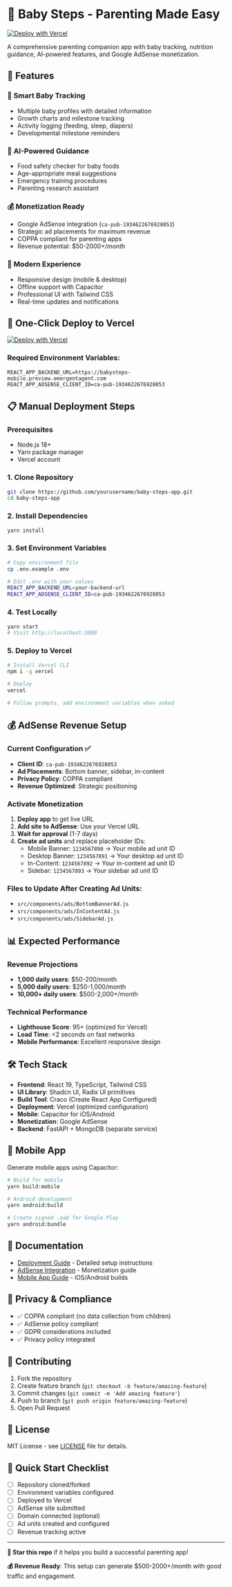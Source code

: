 # 👶 Baby Steps - Parenting Made Easy

[![Deploy with Vercel](https://vercel.com/button)](https://vercel.com/new/clone?repository-url=https://github.com/yourusername/baby-steps-app)

A comprehensive parenting companion app with baby tracking, nutrition guidance, AI-powered features, and Google AdSense monetization.

## 🌟 Features

### 👶 **Smart Baby Tracking**
- Multiple baby profiles with detailed information
- Growth charts and milestone tracking
- Activity logging (feeding, sleep, diapers)
- Developmental milestone reminders

### 🤖 **AI-Powered Guidance**
- Food safety checker for baby foods
- Age-appropriate meal suggestions
- Emergency training procedures
- Parenting research assistant

### 💰 **Monetization Ready**
- Google AdSense integration (`ca-pub-1934622676928053`)
- Strategic ad placements for maximum revenue
- COPPA compliant for parenting apps
- Revenue potential: $50-2000+/month

### 📱 **Modern Experience**
- Responsive design (mobile & desktop)
- Offline support with Capacitor
- Professional UI with Tailwind CSS
- Real-time updates and notifications

## 🚀 One-Click Deploy to Vercel

[![Deploy with Vercel](https://vercel.com/button)](https://vercel.com/new/clone?repository-url=https://github.com/yourusername/baby-steps-app&env=REACT_APP_BACKEND_URL,REACT_APP_ADSENSE_CLIENT_ID)

### Required Environment Variables:
```
REACT_APP_BACKEND_URL=https://babysteps-mobile.preview.emergentagent.com
REACT_APP_ADSENSE_CLIENT_ID=ca-pub-1934622676928053
```

## 📋 Manual Deployment Steps

### Prerequisites
- Node.js 18+ 
- Yarn package manager
- Vercel account

### 1. Clone Repository
```bash
git clone https://github.com/yourusername/baby-steps-app.git
cd baby-steps-app
```

### 2. Install Dependencies
```bash
yarn install
```

### 3. Set Environment Variables
```bash
# Copy environment file
cp .env.example .env

# Edit .env with your values
REACT_APP_BACKEND_URL=your-backend-url
REACT_APP_ADSENSE_CLIENT_ID=ca-pub-1934622676928053
```

### 4. Test Locally
```bash
yarn start
# Visit http://localhost:3000
```

### 5. Deploy to Vercel
```bash
# Install Vercel CLI
npm i -g vercel

# Deploy
vercel

# Follow prompts, add environment variables when asked
```

## 💰 AdSense Revenue Setup

### Current Configuration ✅
- **Client ID**: `ca-pub-1934622676928053`
- **Ad Placements**: Bottom banner, sidebar, in-content
- **Privacy Policy**: COPPA compliant
- **Revenue Optimized**: Strategic positioning

### Activate Monetization
1. **Deploy app** to get live URL
2. **Add site to AdSense**: Use your Vercel URL  
3. **Wait for approval** (1-7 days)
4. **Create ad units** and replace placeholder IDs:
   - Mobile Banner: `1234567890` → Your mobile ad unit ID
   - Desktop Banner: `1234567891` → Your desktop ad unit ID
   - In-Content: `1234567892` → Your in-content ad unit ID
   - Sidebar: `1234567893` → Your sidebar ad unit ID

### Files to Update After Creating Ad Units:
- `src/components/ads/BottomBannerAd.js`
- `src/components/ads/InContentAd.js`  
- `src/components/ads/SidebarAd.js`

## 📊 Expected Performance

### Revenue Projections
- **1,000 daily users**: $50-200/month
- **5,000 daily users**: $250-1,000/month
- **10,000+ daily users**: $500-2,000+/month

### Technical Performance
- **Lighthouse Score**: 95+ (optimized for Vercel)
- **Load Time**: <2 seconds on fast networks
- **Mobile Performance**: Excellent responsive design

## 🛠️ Tech Stack

- **Frontend**: React 19, TypeScript, Tailwind CSS
- **UI Library**: Shadcn UI, Radix UI primitives
- **Build Tool**: Craco (Create React App Configured)
- **Deployment**: Vercel (optimized configuration)
- **Mobile**: Capacitor for iOS/Android
- **Monetization**: Google AdSense
- **Backend**: FastAPI + MongoDB (separate service)

## 📱 Mobile App

Generate mobile apps using Capacitor:

```bash
# Build for mobile
yarn build:mobile

# Android development
yarn android:build

# Create signed .aab for Google Play
yarn android:bundle
```

## 📄 Documentation

- [Deployment Guide](./DEPLOYMENT.md) - Detailed setup instructions
- [AdSense Integration](./ADSENSE_SETUP.md) - Monetization guide
- [Mobile App Guide](./MOBILE_SETUP.md) - iOS/Android builds

## 🔐 Privacy & Compliance

- ✅ COPPA compliant (no data collection from children)
- ✅ AdSense policy compliant
- ✅ GDPR considerations included
- ✅ Privacy policy integrated

## 🤝 Contributing

1. Fork the repository
2. Create feature branch (`git checkout -b feature/amazing-feature`)
3. Commit changes (`git commit -m 'Add amazing feature'`)
4. Push to branch (`git push origin feature/amazing-feature`)
5. Open Pull Request

## 📄 License

MIT License - see [LICENSE](LICENSE) file for details.

## 🎯 Quick Start Checklist

- [ ] Repository cloned/forked
- [ ] Environment variables configured  
- [ ] Deployed to Vercel
- [ ] AdSense site submitted
- [ ] Domain connected (optional)
- [ ] Ad units created and configured
- [ ] Revenue tracking active

---

**🌟 Star this repo** if it helps you build a successful parenting app!

**💰 Revenue Ready**: This setup can generate $500-2000+/month with good traffic and engagement.